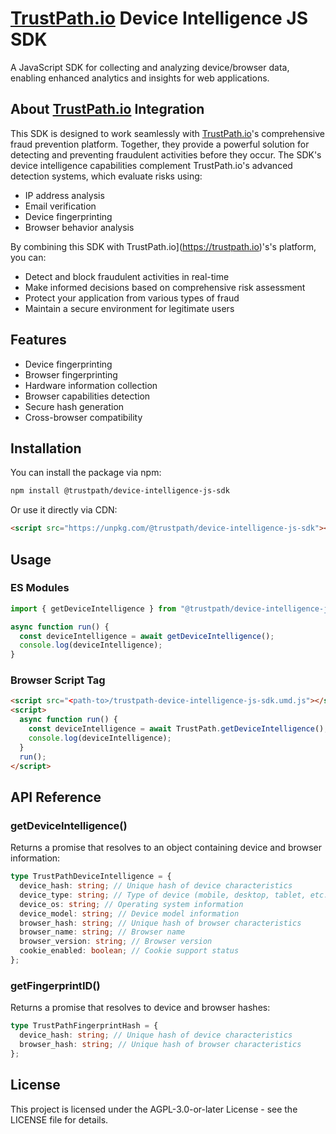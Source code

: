 # [TrustPath.io](https://trustpath.io) Device Intelligence JS SDK

A JavaScript SDK for collecting and analyzing device/browser data, enabling enhanced analytics and insights for web applications.

## About [TrustPath.io](https://trustpath.io) Integration

This SDK is designed to work seamlessly with [TrustPath.io](https://trustpath.io)'s comprehensive fraud prevention platform. Together, they provide a powerful solution for detecting and preventing fraudulent activities before they occur. The SDK's device intelligence capabilities complement TrustPath.io's advanced detection systems, which evaluate risks using:

- IP address analysis
- Email verification
- Device fingerprinting
- Browser behavior analysis

By combining this SDK with TrustPath.io](https://trustpath.io)'s's platform, you can:

- Detect and block fraudulent activities in real-time
- Make informed decisions based on comprehensive risk assessment
- Protect your application from various types of fraud
- Maintain a secure environment for legitimate users

## Features

- Device fingerprinting
- Browser fingerprinting
- Hardware information collection
- Browser capabilities detection
- Secure hash generation
- Cross-browser compatibility

## Installation

You can install the package via npm:

```bash
npm install @trustpath/device-intelligence-js-sdk
```

Or use it directly via CDN:

```html
<script src="https://unpkg.com/@trustpath/device-intelligence-js-sdk"></script>
```

## Usage

### ES Modules

```javascript
import { getDeviceIntelligence } from "@trustpath/device-intelligence-js-sdk";

async function run() {
  const deviceIntelligence = await getDeviceIntelligence();
  console.log(deviceIntelligence);
}
```

### Browser Script Tag

```html
<script src="<path-to>/trustpath-device-intelligence-js-sdk.umd.js"></script>
<script>
  async function run() {
    const deviceIntelligence = await TrustPath.getDeviceIntelligence();
    console.log(deviceIntelligence);
  }
  run();
</script>
```

## API Reference

### getDeviceIntelligence()

Returns a promise that resolves to an object containing device and browser information:

```typescript
type TrustPathDeviceIntelligence = {
  device_hash: string; // Unique hash of device characteristics
  device_type: string; // Type of device (mobile, desktop, tablet, etc.)
  device_os: string; // Operating system information
  device_model: string; // Device model information
  browser_hash: string; // Unique hash of browser characteristics
  browser_name: string; // Browser name
  browser_version: string; // Browser version
  cookie_enabled: boolean; // Cookie support status
};
```

### getFingerprintID()

Returns a promise that resolves to device and browser hashes:

```typescript
type TrustPathFingerprintHash = {
  device_hash: string; // Unique hash of device characteristics
  browser_hash: string; // Unique hash of browser characteristics
};
```

## License

This project is licensed under the AGPL-3.0-or-later License - see the LICENSE file for details.
